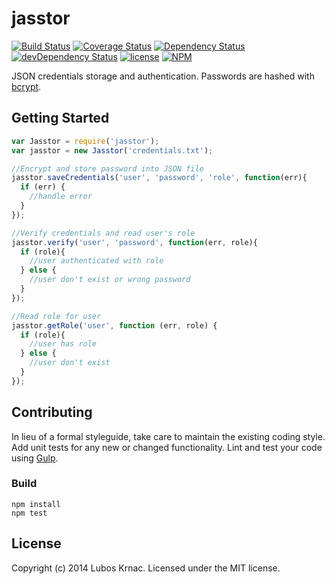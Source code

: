 # jasstor 

[![Build Status](https://drone.io/github.com/lkrnac/jasstor/status.png)](https://drone.io/github.com/lkrnac/jasstor/latest)
[![Coverage Status](https://coveralls.io/repos/lkrnac/jasstor/badge.png?branch=master)](https://coveralls.io/r/lkrnac/jasstor?branch=master)
[![Dependency Status](https://david-dm.org/lkrnac/jasstor.svg?theme=shields.io)](https://david-dm.org/lkrnac/jasstor)
[![devDependency Status](https://david-dm.org/lkrnac/jasstor/dev-status.svg?theme=shields.io)](https://david-dm.org/lkrnac/jasstor#info=devDependencies)
[![license](http://img.shields.io/npm/l/jasstor.svg)](http://img.shields.io/npm/l/jasstor.svg)
[![NPM](https://nodei.co/npm/jasstor.png)](https://nodei.co/npm/jasstor/)

JSON credentials storage and authentication. Passwords are hashed with [bcrypt](https://github.com/ncb000gt/node.bcrypt.js).

## Getting Started
```javascript
var Jasstor = require('jasstor');
var jasstor = new Jasstor('credentials.txt');

//Encrypt and store password into JSON file
jasstor.saveCredentials('user', 'password', 'role', function(err){
  if (err) {
    //handle error
  }
});

//Verify credentials and read user's role
jasstor.verify('user', 'password', function(err, role){
  if (role){
    //user authenticated with role
  } else {
    //user don't exist or wrong password
  }
});

//Read role for user
jasstor.getRole('user', function (err, role) {
  if (role){
    //user has role
  } else {
    //user don't exist
  }
});

```

## Contributing
In lieu of a formal styleguide, take care to maintain the existing coding style. Add unit tests for any new or changed functionality. Lint and test your code using [Gulp](http://gulpjs.com/).

### Build
```Shell
npm install
npm test
```

## License
Copyright (c) 2014 Lubos Krnac. Licensed under the MIT license.
